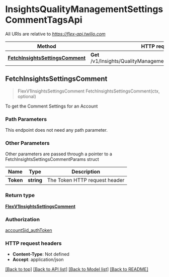 # InsightsQualityManagementSettingsCommentTagsApi

All URIs are relative to *https://flex-api.twilio.com*

Method | HTTP request | Description
------------- | ------------- | -------------
[**FetchInsightsSettingsComment**](InsightsQualityManagementSettingsCommentTagsApi.md#FetchInsightsSettingsComment) | **Get** /v1/Insights/QualityManagement/Settings/CommentTags | 



## FetchInsightsSettingsComment

> FlexV1InsightsSettingsComment FetchInsightsSettingsComment(ctx, optional)



To get the Comment Settings for an Account

### Path Parameters

This endpoint does not need any path parameter.

### Other Parameters

Other parameters are passed through a pointer to a FetchInsightsSettingsCommentParams struct


Name | Type | Description
------------- | ------------- | -------------
**Token** | **string** | The Token HTTP request header

### Return type

[**FlexV1InsightsSettingsComment**](FlexV1InsightsSettingsComment.md)

### Authorization

[accountSid_authToken](../README.md#accountSid_authToken)

### HTTP request headers

- **Content-Type**: Not defined
- **Accept**: application/json

[[Back to top]](#) [[Back to API list]](../README.md#documentation-for-api-endpoints)
[[Back to Model list]](../README.md#documentation-for-models)
[[Back to README]](../README.md)

